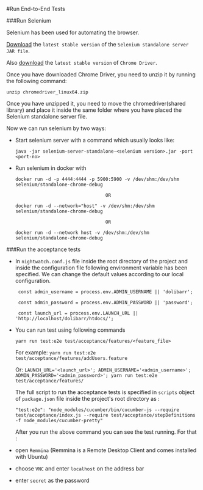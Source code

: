 #Run End-to-End Tests

###Run Selenium

Selenium has been used for automating the browser.

[Download](https://www.selenium.dev/downloads/) the `latest stable version` of the `Selenium standalone server JAR file`.

Also [download](https://chromedriver.chromium.org/downloads) the `latest stable version` of `Chrome Driver`.

Once you have downloaded Chrome Driver, you need to unzip it by running the following command:

  `unzip chromedriver_linux64.zip`
    
Once you have unzipped it, you need to move the chromedriver(shared library) and place it inside the same folder where you have placed the Selenium standalone server file.

Now we can run selenium by two ways:

* Start selenium server with a command which usually looks like:

   `java -jar selenium-server-standalone-<selenium version>.jar -port <port-no>`

* Run selenium in docker with

   `docker run -d -p 4444:4444 -p 5900:5900 -v /dev/shm:/dev/shm selenium/standalone-chrome-debug`

                                       OR
     
   `docker run -d --network="host" -v /dev/shm:/dev/shm selenium/standalone-chrome-debug`

                                       OR

   `docker run -d --network host -v /dev/shm:/dev/shm selenium/standalone-chrome-debug`

###Run the acceptance tests 

* In `nightwatch.conf.js` file inside the root directory of the project and inside the configuration file following environment variable has been specified. We can change the default values according to our local configuration.

   ```
    const admin_username = process.env.ADMIN_USERNAME || 'dolibarr';

    const admin_password = process.env.ADMIN_PASSWORD || 'password';

    const launch_url = process.env.LAUNCH_URL || 'http://localhost/dolibarr/htdocs/';
   ```

* You can run test using following commands

   `yarn run test:e2e test/acceptance/features/<feature_file>`
   
  For example: `yarn run test:e2e test/acceptance/features/addUsers.feature`
   
  Or:  `LAUNCH_URL='<launch_url>'; ADMIN_USERNAME='<admin_username>'; ADMIN_PASSWORD='<admin_password>'; yarn run test:e2e test/acceptance/features/`
 
  The full script to run the acceptance tests is specified in `scripts` object of `package.json` file inside the project's root directory as :
 
    `"test:e2e": "node_modules/cucumber/bin/cucumber-js --require test/acceptance/index.js --require test/acceptance/stepDefinitions -f node_modules/cucumber-pretty"`
     
  After you run the above command you can see the test running. For that : 
  
* open `Remmina` (Remmina is a Remote Desktop Client and comes installed with Ubuntu)
  
* choose `VNC` and enter `localhost` on the address bar
  
* enter `secret` as the password
